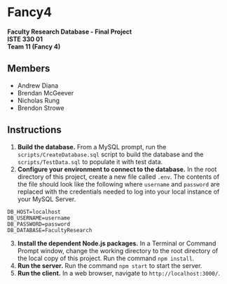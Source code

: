 # Fancy4

**Faculty Research Database - Final Project**  
**ISTE 330 01**  
**Team 11 (Fancy 4)**  
## Members
* Andrew Diana
* Brendan McGeever
* Nicholas Rung
* Brendon Strowe

## Instructions

1. **Build the database.** From a MySQL prompt, run the `scripts/CreateDatabase.sql` script to build the database and the `scripts/TestData.sql` to populate it with test data.
2. **Configure your environment to connect to the database.** In the root directory of this project, create a new file called `.env`. The contents of the file should look like the following where `username` and `password` are replaced with the credentials needed to log into your local instance of your MySQL Server.
```
DB_HOST=localhost
DB_USERNAME=username
DB_PASSWORD=password
DB_DATABASE=FacultyResearch
```
3. **Install the dependent Node.js packages.** In a Terminal or Command Prompt window, change the working directory to the root directory of the local copy of this project. Run the command `npm install`.
4. **Run the server.** Run the command `npm start` to start the server.
5. **Run the client.** In a web browser, navigate to `http://localhost:3000/`.
